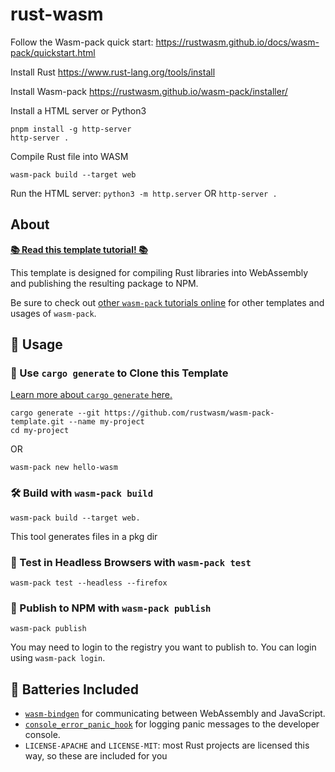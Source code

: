 # rust-wasm

Follow the Wasm-pack quick start:
https://rustwasm.github.io/docs/wasm-pack/quickstart.html

Install Rust
https://www.rust-lang.org/tools/install

Install Wasm-pack
https://rustwasm.github.io/wasm-pack/installer/

Install a HTML server or Python3
```
pnpm install -g http-server
http-server .
```


Compile Rust file into WASM
```
wasm-pack build --target web
```
Run the HTML server:
`python3 -m http.server` OR `http-server .`



## About

[**📚 Read this template tutorial! 📚**][template-docs]

This template is designed for compiling Rust libraries into WebAssembly and
publishing the resulting package to NPM.

Be sure to check out [other `wasm-pack` tutorials online][tutorials] for other
templates and usages of `wasm-pack`.

[tutorials]: https://rustwasm.github.io/docs/wasm-pack/tutorials/index.html
[template-docs]: https://rustwasm.github.io/docs/wasm-pack/tutorials/npm-browser-packages/index.html

## 🚴 Usage

### 🐑 Use `cargo generate` to Clone this Template

[Learn more about `cargo generate` here.](https://github.com/ashleygwilliams/cargo-generate)

```
cargo generate --git https://github.com/rustwasm/wasm-pack-template.git --name my-project
cd my-project
```
OR
```
wasm-pack new hello-wasm
```

### 🛠️ Build with `wasm-pack build`

```
wasm-pack build --target web.
```
This tool generates files in a pkg dir

### 🔬 Test in Headless Browsers with `wasm-pack test`

```
wasm-pack test --headless --firefox
```


### 🎁 Publish to NPM with `wasm-pack publish`

```
wasm-pack publish
```
You may need to login to the registry you want to publish to. You can login using `wasm-pack login`.

## 🔋 Batteries Included

* [`wasm-bindgen`](https://github.com/rustwasm/wasm-bindgen) for communicating
  between WebAssembly and JavaScript.
* [`console_error_panic_hook`](https://github.com/rustwasm/console_error_panic_hook)
  for logging panic messages to the developer console.
* `LICENSE-APACHE` and `LICENSE-MIT`: most Rust projects are licensed this way, so these are included for you
